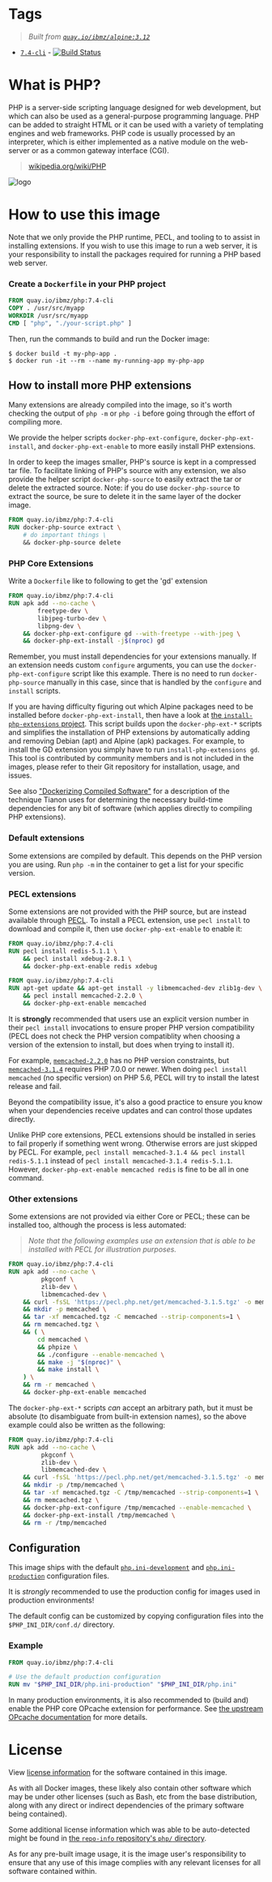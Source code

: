 # Tags

> _Built from [`quay.io/ibmz/alpine:3.12`](https://quay.io/repository/ibmz/alpine?tab=info)_
-	[`7.4-cli`](https://github.com/lcarcaramo/php/blob/master/s390x/8.0-rc/alpine3.12/cli/Dockerfile) - [![Build Status](https://travis-ci.com/lcarcaramo/php.svg?branch=master)](https://travis-ci.com/lcarcaramo/php)

# What is PHP?

PHP is a server-side scripting language designed for web development, but which can also be used as a general-purpose programming language. PHP can be added to straight HTML or it can be used with a variety of templating engines and web frameworks. PHP code is usually processed by an interpreter, which is either implemented as a native module on the web-server or as a common gateway interface (CGI).

> [wikipedia.org/wiki/PHP](https://en.wikipedia.org/wiki/PHP)

![logo](https://raw.githubusercontent.com/docker-library/docs/01c12653951b2fe592c1f93a13b4e289ada0e3a1/php/logo.png)

# How to use this image

Note that we only provide the PHP runtime, PECL, and tooling to to assist in installing extensions. If you wish to use this image to run a web server, it is your responsibility to install the packages required for running a PHP based web server.

### Create a `Dockerfile` in your PHP project

```dockerfile
FROM quay.io/ibmz/php:7.4-cli
COPY . /usr/src/myapp
WORKDIR /usr/src/myapp
CMD [ "php", "./your-script.php" ]
```

Then, run the commands to build and run the Docker image:

```console
$ docker build -t my-php-app .
$ docker run -it --rm --name my-running-app my-php-app
```

## How to install more PHP extensions

Many extensions are already compiled into the image, so it's worth checking the output of `php -m` or `php -i` before going through the effort of compiling more.

We provide the helper scripts `docker-php-ext-configure`, `docker-php-ext-install`, and `docker-php-ext-enable` to more easily install PHP extensions.

In order to keep the images smaller, PHP's source is kept in a compressed tar file. To facilitate linking of PHP's source with any extension, we also provide the helper script `docker-php-source` to easily extract the tar or delete the extracted source. Note: if you do use `docker-php-source` to extract the source, be sure to delete it in the same layer of the docker image.

```Dockerfile
FROM quay.io/ibmz/php:7.4-cli
RUN docker-php-source extract \
	# do important things \
	&& docker-php-source delete
```

### PHP Core Extensions

Write a `Dockerfile` like to following to get the 'gd' extension

```Dockerfile
FROM quay.io/ibmz/php:7.4-cli
RUN apk add --no-cache \
        freetype-dev \
        libjpeg-turbo-dev \
        libpng-dev \
    && docker-php-ext-configure gd --with-freetype --with-jpeg \
    && docker-php-ext-install -j$(nproc) gd
```

Remember, you must install dependencies for your extensions manually. If an extension needs custom `configure` arguments, you can use the `docker-php-ext-configure` script like this example. There is no need to run `docker-php-source` manually in this case, since that is handled by the `configure` and `install` scripts.

If you are having difficulty figuring out which Alpine packages need to be installed before `docker-php-ext-install`, then have a look at [the `install-php-extensions` project](https://github.com/mlocati/docker-php-extension-installer). This script builds upon the `docker-php-ext-*` scripts and simplifies the installation of PHP extensions by automatically adding and removing Debian (apt) and Alpine (apk) packages. For example, to install the GD extension you simply have to run `install-php-extensions gd`. This tool is contributed by community members and is not included in the images, please refer to their Git repository for installation, usage, and issues.

See also ["Dockerizing Compiled Software"](https://tianon.xyz/post/2017/12/26/dockerize-compiled-software.html) for a description of the technique Tianon uses for determining the necessary build-time dependencies for any bit of software (which applies directly to compiling PHP extensions).

### Default extensions

Some extensions are compiled by default. This depends on the PHP version you are using. Run `php -m` in the container to get a list for your specific version.

### PECL extensions

Some extensions are not provided with the PHP source, but are instead available through [PECL](https://pecl.php.net/). To install a PECL extension, use `pecl install` to download and compile it, then use `docker-php-ext-enable` to enable it:

```dockerfile
FROM quay.io/ibmz/php:7.4-cli
RUN pecl install redis-5.1.1 \
	&& pecl install xdebug-2.8.1 \
	&& docker-php-ext-enable redis xdebug
```

```dockerfile
FROM quay.io/ibmz/php:7.4-cli
RUN apt-get update && apt-get install -y libmemcached-dev zlib1g-dev \
	&& pecl install memcached-2.2.0 \
	&& docker-php-ext-enable memcached
```

It is __strongly__ recommended that users use an explicit version number in their `pecl install` invocations to ensure proper PHP version compatibility (PECL does not check the PHP version compatiblity when choosing a version of the extension to install, but does when trying to install it).

For example, [`memcached-2.2.0`](https://pecl.php.net/package/memcached/2.2.0) has no PHP version constraints, but [`memcached-3.1.4`](https://pecl.php.net/package/memcached/3.1.4) requires PHP 7.0.0 or newer. When doing `pecl install memcached` (no specific version) on PHP 5.6, PECL will try to install the latest release and fail.

Beyond the compatibility issue, it's also a good practice to ensure you know when your dependencies receive updates and can control those updates directly.

Unlike PHP core extensions, PECL extensions should be installed in series to fail properly if something went wrong. Otherwise errors are just skipped by PECL. For example, `pecl install memcached-3.1.4 && pecl install redis-5.1.1` instead of `pecl install memcached-3.1.4 redis-5.1.1`. However, `docker-php-ext-enable memcached redis` is fine to be all in one command.

### Other extensions

Some extensions are not provided via either Core or PECL; these can be installed too, although the process is less automated:

> _Note that the following examples use an extension that is able to be installed with PECL for illustration purposes._

```dockerfile
FROM quay.io/ibmz/php:7.4-cli
RUN apk add --no-cache \
         pkgconf \
         zlib-dev \
         libmemcached-dev \
    && curl -fsSL 'https://pecl.php.net/get/memcached-3.1.5.tgz' -o memcached.tgz \
    && mkdir -p memcached \
    && tar -xf memcached.tgz -C memcached --strip-components=1 \
    && rm memcached.tgz \
    && ( \
        cd memcached \
        && phpize \
        && ./configure --enable-memcached \
        && make -j "$(nproc)" \
        && make install \
    ) \
    && rm -r memcached \
    && docker-php-ext-enable memcached
```

The `docker-php-ext-*` scripts *can* accept an arbitrary path, but it must be absolute (to disambiguate from built-in extension names), so the above example could also be written as the following:

```dockerfile
FROM quay.io/ibmz/php:7.4-cli
RUN apk add --no-cache \
         pkgconf \
         zlib-dev \
         libmemcached-dev \
    && curl -fsSL 'https://pecl.php.net/get/memcached-3.1.5.tgz' -o memcached.tgz \
    && mkdir -p /tmp/memcached \
    && tar -xf memcached.tgz -C /tmp/memcached --strip-components=1 \
    && rm memcached.tgz \
    && docker-php-ext-configure /tmp/memcached --enable-memcached \
    && docker-php-ext-install /tmp/memcached \
    && rm -r /tmp/memcached
```

## Configuration

This image ships with the default [`php.ini-development`](https://github.com/php/php-src/blob/master/php.ini-development) and [`php.ini-production`](https://github.com/php/php-src/blob/master/php.ini-production) configuration files.

It is *strongly* recommended to use the production config for images used in production environments!

The default config can be customized by copying configuration files into the `$PHP_INI_DIR/conf.d/` directory.

### Example

```dockerfile
FROM quay.io/ibmz/php:7.4-cli

# Use the default production configuration
RUN mv "$PHP_INI_DIR/php.ini-production" "$PHP_INI_DIR/php.ini"
```

In many production environments, it is also recommended to (build and) enable the PHP core OPcache extension for performance. See [the upstream OPcache documentation](https://www.php.net/manual/en/book.opcache.php) for more details.

# License

View [license information](http://php.net/license/) for the software contained in this image.

As with all Docker images, these likely also contain other software which may be under other licenses (such as Bash, etc from the base distribution, along with any direct or indirect dependencies of the primary software being contained).

Some additional license information which was able to be auto-detected might be found in [the `repo-info` repository's `php/` directory](https://github.com/docker-library/repo-info/tree/master/repos/php).

As for any pre-built image usage, it is the image user's responsibility to ensure that any use of this image complies with any relevant licenses for all software contained within.
